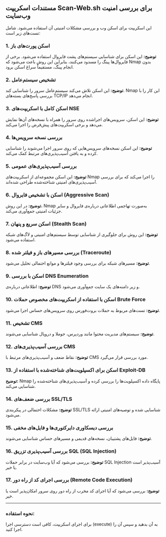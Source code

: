 ## مستندات اسکریپت Scan-Web.sh برای بررسی امنیت وب‌سایت

این اسکریپت برای اسکن وب و بررسی مشکلات امنیتی آن استفاده می‌شود. شامل تست‌های زیر است:

### 1. اسکن پورت‌های باز
**توضیح:** این اسکن برای شناسایی سیستم‌های پشت فایروال استفاده می‌شود. برخی از فایروال‌ها پینگ را مسدود می‌کنند، بنابراین این روش باعث می‌شود که Nmap بدون انجام پینگ، مستقیماً سراغ اسکن برود.

### 2. تشخیص سیستم‌عامل
**توضیح:** این اسکن تلاش می‌کند سیستم‌عامل سرور را شناسایی کند. Nmap این کار را با بررسی پاسخ‌های بسته‌های TCP/IP انجام می‌دهد.

### 3. اسکن کامل با اسکریپت‌های NSE
**توضیح:** این اسکن، سرویس‌های اجراشده روی سرور را همراه با نسخه‌های آن‌ها نمایش می‌دهد و برخی اسکریپت‌های پیش‌فرض را اجرا می‌کند.

### 4. بررسی نسخه سرویس‌ها
**توضیح:** این اسکن نسخه‌های سرویس‌هایی که روی سرور اجرا می‌شوند را شناسایی کرده و به یافتن آسیب‌پذیری‌های مرتبط کمک می‌کند.

### 5. بررسی آسیب‌پذیری‌های عمومی
**توضیح:** این اسکن مجموعه‌ای از اسکریپت‌های Nmap را اجرا می‌کند که برای بررسی آسیب‌پذیری‌های امنیتی شناخته‌شده طراحی شده‌اند.

### 6. اسکن با تشخیص فایروال (Aggressive Scan)
**توضیح:** در این روش، Nmap به‌صورت تهاجمی اطلاعاتی درباره‌ی فایروال و سایر جزئیات امنیتی جمع‌آوری می‌کند.

### 7. اسکن سریع و پنهان (Stealth Scan)
**توضیح:** این روش برای جلوگیری از شناسایی توسط سیستم‌های امنیتی و لاگ‌های شبکه استفاده می‌شود.

### 8. بررسی مسیرهای باز و فیلتر شده (Traceroute)
**توضیح:** مسیرهای شبکه برای بررسی وجود فیلترها و موانع احتمالی تحلیل می‌شود.

### 9. اسکن با بررسی DNS Enumeration
**توضیح:** اطلاعاتی درباره‌ی DNS و زیر دامنه‌های یک سایت جمع‌آوری می‌شود.

### 10. اسکن با استفاده از اسکریپت‌های مخصوص حملات Brute Force
**توضیح:** تست‌های مربوط به حملات بروت‌فورس روی سرویس‌های حساس اجرا می‌شود.

### 11. تشخیص CMS
**توضیح:** سیستم‌های مدیریت محتوا مانند وردپرس، جوملا و دروپال شناسایی می‌شوند.

### 12. بررسی آسیب‌پذیری‌های CMS
**توضیح:** نقاط ضعف و آسیب‌پذیری‌های مرتبط با CMS مورد بررسی قرار می‌گیرد.

### 13. اسکن برای اکسپلویت‌های شناخته‌شده با استفاده از Exploit-DB
**توضیح:** Nmap پایگاه داده اکسپلویت‌ها را بررسی کرده و آسیب‌پذیری‌های شناخته‌شده را شناسایی می‌کند.

### 14. بررسی ضعف‌های SSL/TLS
**توضیح:** مشکلات احتمالی در پیکربندی SSL/TLS شناسایی شده و توصیه‌های امنیتی ارائه می‌شود.

### 15. بررسی دیسکاوری دایرکتوری‌ها و فایل‌های مخفی
**توضیح:** فایل‌های پشتیبان، نسخه‌های قدیمی و مسیرهای حساس شناسایی می‌شوند.

### 16. بررسی آسیب‌پذیری تزریق SQL (SQL Injection)
**توضیح:** بررسی می‌شود که آیا وب‌سایت در برابر حملات SQL Injection آسیب‌پذیر است یا خیر.

### 17. بررسی اجرای کد از راه دور (Remote Code Execution)
**توضیح:** بررسی می‌شود که آیا اجرای کد مخرب از راه دور روی سرور امکان‌پذیر است یا خیر.

---

### نحوه استفاده:
برای اجرای اسکریپت، کافی است دسترسی اجرا (execute) به آن بدهید و سپس آن را اجرا کنید.
